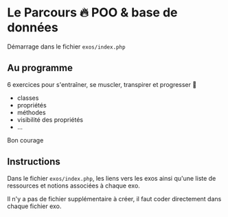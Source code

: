# Le Parcours :fire: POO & base de données

Démarrage dans le fichier `exos/index.php`

## Au programme

6 exercices pour s'entraîner, se muscler, transpirer et progresser :tada:

- classes
- propriétés
- méthodes
- visibilité des propriétés
- ...

Bon courage

## Instructions

Dans le fichier `exos/index.php`, les liens vers les exos ainsi qu'une liste de ressources et notions associées à chaque exo.

Il n'y a pas de fichier supplémentaire à créer, il faut coder directement dans chaque fichier exo.
